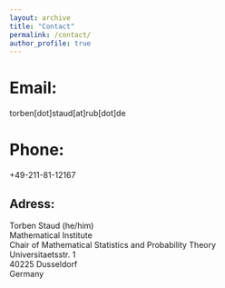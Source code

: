 ```yaml
---
layout: archive
title: "Contact"
permalink: /contact/
author_profile: true
---
```


Email:
======
torben[dot]staud[at]rub[dot]de

Phone:
======
+49-211-81-12167

Adress:
------
Torben Staud (he/him)\
Mathematical Institute\
Chair of Mathematical Statistics and Probability Theory\
Universitaetsstr. 1\
40225 Dusseldorf\
Germany
